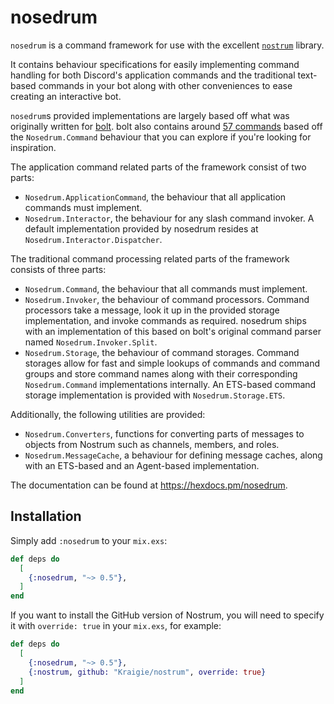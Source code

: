# nosedrum

<!-- MDOC !-->

`nosedrum` is a command framework for use with the excellent
[`nostrum`](https://github.com/Kraigie/nostrum) library.

It contains behaviour specifications for easily implementing command handling
for both Discord's application commands and the traditional text-based
commands in your bot along with other conveniences to ease creating an
interactive bot.

`nosedrum`s provided implementations are largely based off what was originally
written for [bolt](https://github.com/jchristgit/bolt). bolt also contains
around [57
commands](https://github.com/jchristgit/bolt/tree/master/lib/bolt/cogs) based
off the `Nosedrum.Command` behaviour that you can explore if you're looking
for inspiration.

The application command related parts of the framework consist of two parts:

- `Nosedrum.ApplicationCommand`, the behaviour that all application commands
  must implement.
- `Nosedrum.Interactor`, the behaviour for any slash command invoker. A default
  implementation provided by nosedrum resides at `Nosedrum.Interactor.Dispatcher`.

The traditional command processing related parts of the framework consists of
three parts:

- `Nosedrum.Command`, the behaviour that all commands must implement.
- `Nosedrum.Invoker`, the behaviour of command processors. Command processors
  take a message, look it up in the provided storage implementation,
  and invoke commands as required. nosedrum ships with an implementation of
  this based on bolt's original command parser named `Nosedrum.Invoker.Split`.
- `Nosedrum.Storage`, the behaviour of command storages. Command storages
  allow for fast and simple lookups of commands and command groups and store
  command names along with their corresponding `Nosedrum.Command`
  implementations internally. An ETS-based command storage implementation is
  provided with `Nosedrum.Storage.ETS`.

Additionally, the following utilities are provided:

- `Nosedrum.Converters`, functions for converting parts of messages to objects
  from Nostrum such as channels, members, and roles.
- `Nosedrum.MessageCache`, a behaviour for defining message caches, along with
  an ETS-based and an Agent-based implementation.

The documentation can be found at https://hexdocs.pm/nosedrum.

## Installation

Simply add `:nosedrum` to your `mix.exs`:

```elixir
def deps do
  [
    {:nosedrum, "~> 0.5"},
  ]
end
```

If you want to install the GitHub version of Nostrum, you will need to specify
it with `override: true` in your `mix.exs`, for example:

```elixir
def deps do
  [
    {:nosedrum, "~> 0.5"},
    {:nostrum, github: "Kraigie/nostrum", override: true}
  ]
end
```

<!-- vim: set textwidth=80 sw=2 ts=2: -->
